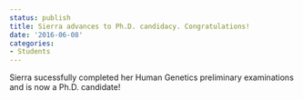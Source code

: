 ```yaml
---
status: publish
title: Sierra advances to Ph.D. candidacy. Congratulations!
date: '2016-06-08'
categories:
- Students
---
```


Sierra sucessfully completed her Human Genetics preliminary examinations and is now a Ph.D. candidate!

